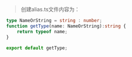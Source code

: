 > 创建alias.ts文件内容为：

```typescript
type NameOrString = string : number;
function getType(name: NameOrString):string {
    return typeof name;
}

export default getType;
```
